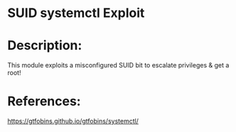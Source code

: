 # SUID systemctl Exploit

# Description:
  This module exploits a misconfigured SUID bit to escalate privileges 
  & get a root!

# References:
  https://gtfobins.github.io/gtfobins/systemctl/
  
